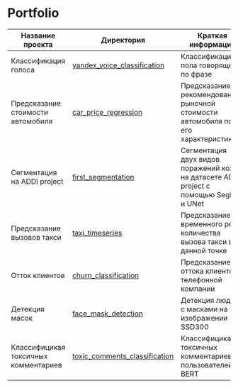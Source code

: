 # Portfolio


|  Название проекта |  Директория |  Краткая информация |   |   |
|---|---|---|---|---|
| Классификация голоса  | [yandex_voice_classification](https://github.com/dankadyrov/Portfolio/tree/main/yandex_voice_classification)  | Классификация пола говорящего по фразе  |   |   |
| Предсказание стоимости автомобиля  | [car_price_regression](https://github.com/dankadyrov/Portfolio/tree/main/car_price_regression)  | Предсказание рекомендованной рыночной стоимости автомобиля по его характеристикам  |   |   |
| Сегментация на ADDI project  | [first_segmentation](https://github.com/dankadyrov/Portfolio/tree/main/first_segmentation)  |  Сегментация двух видов поражений кожи на датасете ADDI project с помощью SegNet и UNet |   |   |
| Предсказание вызовов такси  | [taxi_timeseries](https://github.com/dankadyrov/Portfolio/tree/main/taxi_timeseries)  |  Предсказание временного ряда количества вызова такси в данной точке |   |   |
| Отток клиентов  | [churn_classification](https://github.com/dankadyrov/Portfolio/tree/main/churn_classification)  |  Предсказание оттока клиентов телефонной компании |   |   |
| Детекция масок | [face_mask_detection](https://github.com/dankadyrov/Portfolio/tree/main/face_mask_detection)  |  Детекция людей с масками на изображении SSD300 |   |   |
| Классифицикая токсичных комментариев  | [toxic_comments_classification](https://github.com/dankadyrov/Portfolio/tree/main/toxic_comments_classification)  |  Классифицикая токсичных комментариев пользователей с BERT |   |   |

